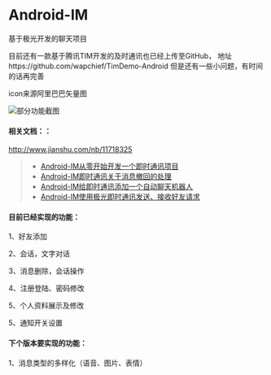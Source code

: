 # Android-IM

基于极光开发的聊天项目

目前还有一款基于腾讯TIM开发的及时通讯也已经上传至GitHub，
地址https://github.com/wapchief/TimDemo-Android
但是还有一些小问题，有时间的话再完善

icon来源阿里巴巴矢量图

![部分功能截图](https://github.com/wapchief/JPushIM/blob/master/screenshots/img.png?raw=true)



#### 相关文档：：

http://www.jianshu.com/nb/11718325
> * [Android-IM从零开始开发一个即时通讯项目](http://www.jianshu.com/p/dca480006691)
> * [Android-IM即时通讯关于消息撤回的处理](http://www.jianshu.com/p/f1367e7736e6)
> * [Android-IM给即时通讯添加一个自动聊天机器人](http://www.jianshu.com/p/866a171cfb7f)
> * [Android-IM使用极光即时通讯发送、接收好友请求](http://www.jianshu.com/p/42c10471ff54)

#### 目前已经实现的功能：

1、好友添加

2、会话，文字对话

3、消息删除，会话操作

4、注册登陆、密码修改

5、个人资料展示及修改

5、通知开关设置

#### 下个版本要实现的功能：

1、消息类型的多样化（语音、图片、表情）

